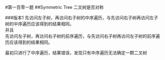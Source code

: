 #第一百零一题
##Symmetric Tree
二叉树是否对称

###版本1
先访问左子树，再访问右子树的中序遍历，与先访问右子树再访问左子树的中序遍历应该得到的结果相同。   
并且   
先访问左子树，再访问右子树的前序遍历，与先访问右子树再访问左子树的前序遍历应该得到的结果相同。
    
最初只进行了中序遍历，结果错误，发现只有中序遍历无法确定一颗二叉树